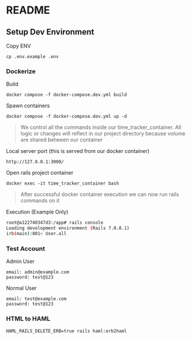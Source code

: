 # README

## Setup Dev Environment

Copy ENV

```
cp .env.example .env
```

### Dockerize

Build

```
docker compose -f docker-compose.dev.yml build
```

Spawn containers

```
docker compose -f docker-compose.dev.yml up -d
```

> We control all the commands inside our time_tracker_container.
> All logic or changes will reflect in our project directory because volume are shared between our container

Local server port (this is served from our docker container)

```
http://127.0.0.1:3000/
```

Open rails project container

```
docker exec -it time_tracker_container bash
```

> After successful docker container execution we can now run rails commands on it

Execution (Example Only)

```bash
root@a122740347d3:/app# rails console
Loading development environment (Rails 7.0.8.1)
irb(main):001> User.all
```

### Test Account

Admin User

```
email: admin@example.com
password: test@123
```

Normal User

```
email: test@example.com
password: test@123
```

### HTML to HAML

```
HAML_RAILS_DELETE_ERB=true rails haml:erb2haml
```
